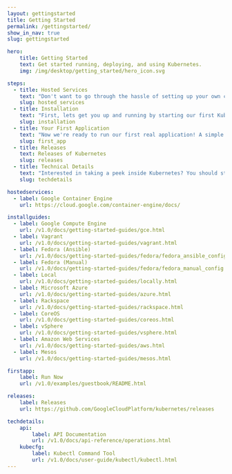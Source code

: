 ```yaml
---
layout: gettingstarted
title: Getting Started
permalink: /gettingstarted/
show_in_nav: true
slug: gettingstarted

hero:
    title: Getting Started
    text: Get started running, deploying, and using Kubernetes.
    img: /img/desktop/getting_started/hero_icon.svg

steps:
  - title: Hosted Services
    text: "Don't want to go through the hassle of setting up your own cluster and the infrastructure associated with it? These services offer managed Kubernetes to make it that much easier to get going."
    slug: hosted_services
  - title: Installation
    text: "First, lets get you up and running by starting our first Kubernetes cluster. Kubernetes can run almost anywhere so choose the configuration you're most comfortable with:"
    slug: installation
  - title: Your First Application
    text: "Now we're ready to run our first real application! A simple multi-tiered guestbook."
    slug: first_app
  - title: Releases
    text: Releases of Kubernetes
    slug: releases
  - title: Technical Details
    text: "Interested in taking a peek inside Kubernetes? You should start by reading the <a href=\"/v1.0/docs/design/README.html\" onclick=\"trackOutboundLink('/v1.0/docs/design/README.html'); return false;\">design overview</a> which introduces core Kubernetes concepts and components. After that, you probably want to take a look at the API documentation and learn about the kubecfg command line tool."
    slug: techdetails

hostedservices:
  - label: Google Container Engine
    url: https://cloud.google.com/container-engine/docs/

installguides:
  - label: Google Compute Engine
    url: /v1.0/docs/getting-started-guides/gce.html
  - label: Vagrant
    url: /v1.0/docs/getting-started-guides/vagrant.html
  - label: Fedora (Ansible)
    url: /v1.0/docs/getting-started-guides/fedora/fedora_ansible_config.html
  - label: Fedora (Manual)
    url: /v1.0/docs/getting-started-guides/fedora/fedora_manual_config.html
  - label: Local
    url: /v1.0/docs/getting-started-guides/locally.html
  - label: Microsoft Azure
    url: /v1.0/docs/getting-started-guides/azure.html
  - label: Rackspace
    url: /v1.0/docs/getting-started-guides/rackspace.html
  - label: CoreOS
    url: /v1.0/docs/getting-started-guides/coreos.html
  - label: vSphere
    url: /v1.0/docs/getting-started-guides/vsphere.html
  - label: Amazon Web Services
    url: /v1.0/docs/getting-started-guides/aws.html
  - label: Mesos
    url: /v1.0/docs/getting-started-guides/mesos.html

firstapp:
    label: Run Now
    url: /v1.0/examples/guestbook/README.html

releases:
    label: Releases
    url: https://github.com/GoogleCloudPlatform/kubernetes/releases

techdetails:
    api:
        label: API Documentation
        url: /v1.0/docs/api-reference/operations.html
    kubecfg:
        label: Kubectl Command Tool
        url: /v1.0/docs/user-guide/kubectl/kubectl.html
---
```

